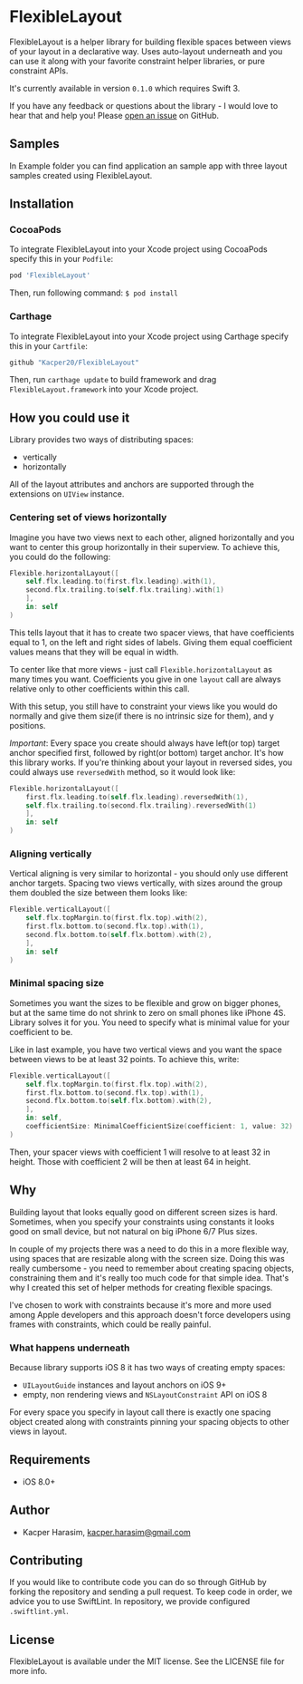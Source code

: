 # FlexibleLayout
FlexibleLayout is a helper library for building flexible spaces between views of your layout in a declarative way.
Uses auto-layout underneath and you can use it along with your favorite constraint helper libraries, or pure constraint APIs.

It's currently available in version `0.1.0` which requires Swift 3.

If you have any feedback or questions about the library - I would love to hear that and help you! Please [open an issue](https://github.com/Kacper20/FlexibleLayout/issues/new) on GitHub.

## Samples
In Example folder you can find application an sample app with three layout samples created using FlexibleLayout. 

## Installation

### CocoaPods
To integrate FlexibleLayout into your Xcode project using CocoaPods specify this in your `Podfile`:
```ruby
pod 'FlexibleLayout'
```
Then, run following command:
`$ pod install`

### Carthage

To integrate FlexibleLayout into your Xcode project using Carthage  specify this in your `Cartfile`:
```swift
github "Kacper20/FlexibleLayout"
```
Then, run `carthage update` to build framework and drag `FlexibleLayout.framework` into your Xcode project.

## How you could use it
Library provides two ways of distributing spaces:
- vertically
- horizontally

All of the layout attributes and anchors are supported through the extensions on `UIView` instance.

### Centering set of views horizontally
Imagine you have two views next to each other, aligned horizontally and you want to center this group horizontally in their superview. To achieve this, you could do the following:

```swift
Flexible.horizontalLayout([
    self.flx.leading.to(first.flx.leading).with(1),
    second.flx.trailing.to(self.flx.trailing).with(1)
    ],
    in: self
)
```
This tells layout that it has to create two spacer views, that have coefficients equal to 1, on the left and right sides of labels. Giving them equal coefficient values means that they will be equal in width.

To center like that more views - just call `Flexible.horizontalLayout` as many times you want. Coefficients you give in one `layout` call are always relative only to other coefficients within this call.

With this setup, you still have to constraint your views like you would do normally and give them size(if there is no intrinsic size for them), and y positions.

*Important*: Every space you create should always have left(or top) target anchor specified first, followed by right(or bottom) target anchor. It's how this library works. If you're thinking about your layout in reversed sides, you could always use `reversedWith` method, so it would look like:

```swift
Flexible.horizontalLayout([
    first.flx.leading.to(self.flx.leading).reversedWith(1),
    self.flx.trailing.to(second.flx.trailing).reversedWith(1)
    ],
    in: self
)
```

### Aligning vertically

Vertical aligning is very similar to horizontal - you should only use different anchor targets.
Spacing two views vertically, with sizes around the group them doubled the size between them looks like:
```swift
Flexible.verticalLayout([
    self.flx.topMargin.to(first.flx.top).with(2),
    first.flx.bottom.to(second.flx.top).with(1),
    second.flx.bottom.to(self.flx.bottom).with(2),
    ],
    in: self
)
```

### Minimal spacing size

Sometimes you want the sizes to be flexible and grow on bigger phones, but at the same time do not shrink to zero on small phones like iPhone 4S. Library solves it for you. You need to specify what is minimal value for your coefficient to be.

Like in last example, you have two vertical views and you want the space between views to be at least 32 points. To achieve this, write:
```swift
Flexible.verticalLayout([
    self.flx.topMargin.to(first.flx.top).with(2),
    first.flx.bottom.to(second.flx.top).with(1),
    second.flx.bottom.to(self.flx.bottom).with(2),
    ],
    in: self,
    coefficientSize: MinimalCoefficientSize(coefficient: 1, value: 32)
)
```
Then, your spacer views with coefficient 1 will resolve to at least 32 in height. Those with coefficient 2 will be then at least 64 in height.

## Why

Building layout that looks equally good on different screen sizes is hard. Sometimes, when you specify your constraints using constants it looks good on small device, but not natural on big iPhone 6/7 Plus sizes. 

In couple of my projects there was a need to do this in a more flexible way, using spaces that are resizable along with the screen size. Doing this was really cumbersome - you need to remember about creating spacing objects, constraining them and it's really too much code for that simple idea. That's why I created this set of helper methods for creating flexible spacings.

I've chosen to work with constraints because it's more and more used among Apple developers and this approach doesn't force developers using frames with constraints, which could be really painful.

### What happens underneath

Because library supports iOS 8 it has two ways of creating empty spaces:
- `UILayoutGuide` instances and layout anchors on iOS 9+
- empty, non rendering views and `NSLayoutConstraint` API on iOS 8

For every space you specify in layout call there is exactly one spacing object created along with constraints pinning your spacing objects to other views in layout.

## Requirements
- iOS 8.0+

## Author

- Kacper Harasim, kacper.harasim@gmail.com

## Contributing
If you would like to contribute code you can do so through GitHub by forking the repository and sending a pull request.
To keep code in order, we advice you to use SwiftLint. In repository, we provide configured `.swiftlint.yml`.

## License

FlexibleLayout is available under the MIT license. See the LICENSE file for more info.